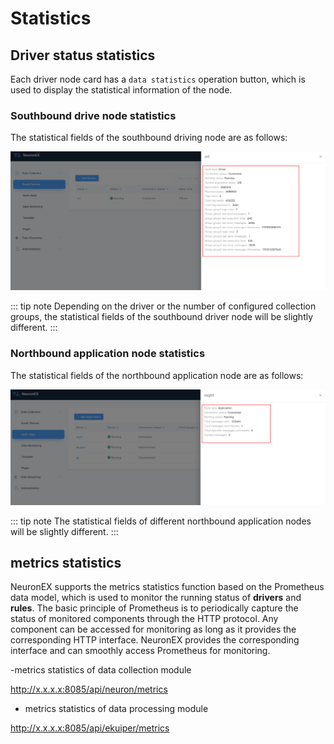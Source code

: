 # Statistics

## Driver status statistics

Each driver node card has a `data statistics` operation button, which is used to display the statistical information of the node.

### Southbound drive node statistics

The statistical fields of the southbound driving node are as follows:

![south_statistics](./assets/south_statistics.png)

::: tip note
Depending on the driver or the number of configured collection groups, the statistical fields of the southbound driver node will be slightly different.
:::

### Northbound application node statistics

The statistical fields of the northbound application node are as follows:

![north_statistics](./assets/north_statistics.png)

::: tip note
The statistical fields of different northbound application nodes will be slightly different.
:::


## metrics statistics

NeuronEX supports the metrics statistics function based on the Prometheus data model, which is used to monitor the running status of **drivers** and **rules**. The basic principle of Prometheus is to periodically capture the status of monitored components through the HTTP protocol. Any component can be accessed for monitoring as long as it provides the corresponding HTTP interface. NeuronEX provides the corresponding interface and can smoothly access Prometheus for monitoring.

-metrics statistics of data collection module

http://x.x.x.x:8085/api/neuron/metrics

- metrics statistics of data processing module

http://x.x.x.x:8085/api/ekuiper/metrics